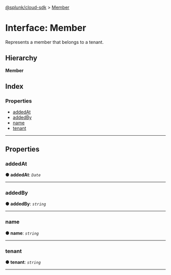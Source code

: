 [@splunk/cloud-sdk](../README.md) > [Member](../interfaces/member.md)

# Interface: Member

Represents a member that belongs to a tenant.

## Hierarchy

**Member**

## Index

### Properties

* [addedAt](member.md#addedat)
* [addedBy](member.md#addedby)
* [name](member.md#name)
* [tenant](member.md#tenant)

---

## Properties

<a id="addedat"></a>

###  addedAt

**● addedAt**: *`Date`*

___
<a id="addedby"></a>

###  addedBy

**● addedBy**: *`string`*

___
<a id="name"></a>

###  name

**● name**: *`string`*

___
<a id="tenant"></a>

###  tenant

**● tenant**: *`string`*

___

